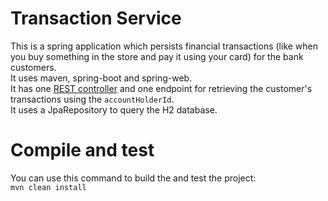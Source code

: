 # Transaction Service

This is a spring application which persists financial transactions (like when you buy something in the store and pay it
using your card) for the bank customers. <br>
It uses maven, spring-boot and spring-web.<br>
It has one [REST controller](src/main/java/com/backbase/transaction/rest/TransactionController.java) and one endpoint
for retrieving the customer's transactions using the `accountHolderId`.<br>
It uses a JpaRepository to query the H2 database.

# Compile and test

You can use this command to build the and test the project:<br>
`mvn clean install`